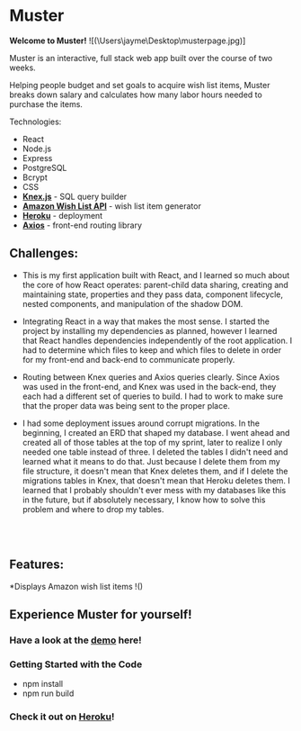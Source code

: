 # Muster

**Welcome to Muster!**
![(\Users\jayme\Desktop\musterpage.jpg)]

Muster is an interactive, full stack web app built over the course of two weeks.

Helping people budget and set goals to acquire wish list items, Muster breaks down salary and calculates how many labor hours needed to purchase the items.

Technologies:
* React
* Node.js
* Express
* PostgreSQL
* Bcrypt
* CSS
* **[Knex.js](http://knexjs.org/)** - SQL query builder
* **[Amazon Wish List API](https://github.com/doitlikejustin/amazon-wish-lister)** - wish list item generator
* **[Heroku](http://www.heroku.com)** - deployment
* **[Axios](https://www.npmjs.com/package/axios)** - front-end routing library
</hr>

## Challenges:

* This is my first application built with React, and I learned so much about the core of how React operates: parent-child data sharing, creating and maintaining state, properties and they pass data, component lifecycle, nested components, and manipulation of the shadow DOM.

* Integrating React in a way that makes the most sense. I started the project by installing my dependencies as planned, however I learned that React handles dependencies independently of the root application. I had to determine which files to keep and which files to delete in order for my front-end and back-end to communicate properly.

* Routing between Knex queries and Axios queries clearly. Since Axios was used in the front-end, and Knex was used in the back-end, they each had a different set of queries to build. I had to work to make sure that the proper data was being sent to the proper place. 

* I had some deployment issues around corrupt migrations. In the beginning, I created an ERD that shaped my database. I went ahead and created all of those tables at the top of my sprint, later to realize I only needed one table instead of three. I deleted the tables I didn't need and learned what it means to do that. Just because I delete them from my file structure, it doesn't mean that Knex deletes them, and if I delete the migrations tables in Knex, that doesn't mean that Heroku deletes them. I learned that I probably shouldn't ever mess with my databases like this in the future, but if absolutely necessary, I know how to solve this problem and where to drop my tables.
<br><br>
<br>

## Features:

*Displays Amazon wish list items
!()

## Experience Muster for yourself!
### Have a look at the [demo](https://youtu.be/Q1L-1ZRinI4) here!

### Getting Started with the Code
- npm install
- npm run build

### Check it out on [Heroku](https://musterapp.herokuapp.com)!

